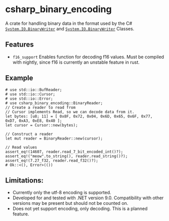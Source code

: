 # csharp_binary_encoding
A crate for handling binary data in the format used by the C# [`System.IO.BinaryWriter`] and [`System.IO.BinaryWriter`] Classes.
## Features
- `f16_support` Enables function for decoding f16 values. Must be compiled with nightly, since f16 is currently an unstable feature in rust.
## Example
```
# use std::io::BufReader;
# use std::io::Cursor;
# use std::io::Error;
# use csharp_binary_encoding::BinaryReader;
// Create a reader to read from
// Cursor implements Read, so we can decode data from it.
let bytes: [u8; 11] = [ 0x8F, 0x72, 0x04, 0x6D, 0x65, 0x6F, 0x77, 0xD7, 0xA3, 0xE8, 0x40 ];
let cursor = Cursor::new(bytes);

// Construct a reader
let mut reader = BinaryReader::new(cursor);

// Read values
assert_eq!(14607, reader.read_7_bit_encoded_int()?);
assert_eq!("meow".to_string(), reader.read_string()?);
assert_eq!(7.27_f32, reader.read_f32()?);
# Ok::<(), Error>(())
```

## Limitations:
- Currently only the utf-8 encoding is supported.
- Developed for and tested with .NET version 9.0. Compatibility with other versions may be
present but should not be counted on.
- Does not yet support encoding, only decoding.  This is a planned feature.

[`System.IO.BinaryWriter`]: <https://learn.microsoft.com/en-us/dotnet/api/system.io.binarywriter>
[`System.IO.BinaryReader`]: <https://learn.microsoft.com/en-us/dotnet/api/system.io.binaryreader>
